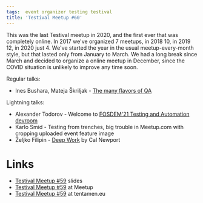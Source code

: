 ```yaml
---
tags:  event organizer testing testival
title: 'Testival Meetup #60'
---
```

This was the last Testival meetup in 2020, and the first ever that was completely online. In 2017 we've organized 7 meetups, in 2018 10, in 2019 12, in 2020 just 4. We've started the year in the usual meetup-every-month style, but that lasted only from January to March. We had a long break since March and decided to organize a online meetup in December, since the COVID situation is unlikely to improve any time soon.

Regular talks:

- Ines Bushara, Mateja Škriljak - [The many flavors of QA](https://github.com/zeljkofilipin/testival/blob/master/files/59/The_many_flavours_of_QA.pdf)

Lightning talks:

- Alexander Todorov - Welcome to [FOSDEM'21 Testing and Automation devroom](https://fosdem.org/2021/schedule/track/testing_and_automation/)
- Karlo Smid - Testing from trenches, big trouble in Meetup.com with cropping uploaded event feature image
- Željko Filipin - [Deep Work](https://www.calnewport.com/books/deep-work/) by Cal Newport

# Links

- [Testival Meetup #59](https://github.com/zeljkofilipin/testival/tree/master/files/59) slides
- [Testival Meetup #59](https://www.meetup.com/testival/events/274861581/) at Meetup
- [Testival Meetup #59](https://blog.tentamen.eu/meetup-and-learn-how-to-test-machine-learning-based-product/) at tentamen.eu